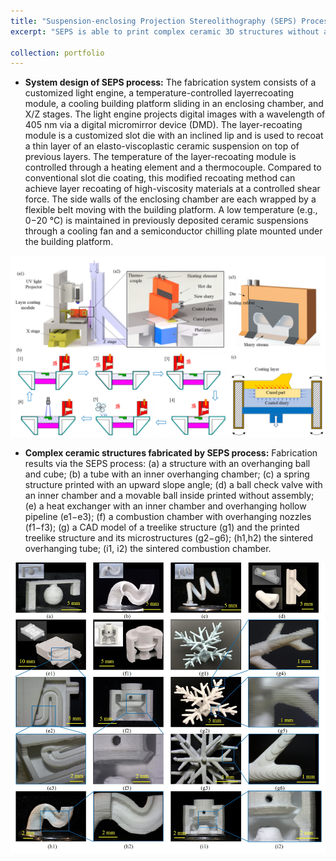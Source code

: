 ```yaml
---
title: "Suspension-enclosing Projection Stereolithography (SEPS) Process"
excerpt: "SEPS is able to print complex ceramic 3D structures without any support structures.<br/><img src='/images/SEPS_abstract.png' width='600'/>"

collection: portfolio
---
```

* **System design of SEPS process:** The fabrication system consists of a customized light engine, a temperature-controlled layerrecoating module, a cooling building platform sliding in an enclosing
chamber, and X/Z stages. The light engine projects digital images with a wavelength of 405 nm via a digital micromirror device (DMD). The layer-recoating module is a customized slot die with an inclined lip and is used to recoat a thin layer of an elasto-viscoplastic ceramic suspension on top of previous layers. The temperature of the layer-recoating module is controlled through a heating element and a thermocouple. Compared to conventional slot die coating, this modified recoating method can achieve layer recoating of high-viscosity materials at a controlled shear force. The side walls of the enclosing chamber are each wrapped by a flexible belt moving with the building platform. A low temperature (e.g., 0−20 °C) is maintained in previously deposited ceramic suspensions through a cooling fan and a semiconductor chilling plate mounted under the building platform.

<p align="center">
  <img src='/images/SEPS_system_design.png' width='600'/>
</p>

* **Complex ceramic structures fabricated by SEPS process:** Fabrication results via the SEPS process: (a) a structure with an overhanging ball and cube; (b) a tube with an inner overhanging chamber; (c) a spring structure printed with an upward slope angle; (d) a ball check valve with an inner chamber and a movable ball inside printed without assembly; (e) a heat exchanger with an inner chamber and overhanging hollow pipeline (e1−e3); (f) a combustion chamber with overhanging nozzles (f1−f3); (g) a CAD model of a treelike structure (g1) and the printed treelike structure and its microstructures (g2−g6); (h1,h2) the sintered overhanging tube; (i1, i2) the sintered combustion chamber.

<p align="center">
  <img src='/images/SEPS_samples.png' width='600'/>
</p>